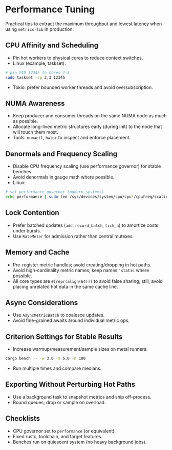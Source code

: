 # Performance Tuning

Practical tips to extract the maximum throughput and lowest latency when using `metrics-lib` in production.

## CPU Affinity and Scheduling

- Pin hot workers to physical cores to reduce context switches.
- Linux (example, taskset):
```bash
# pin PID 12345 to cores 2-3
sudo taskset -cp 2,3 12345
```
- Tokio: prefer bounded worker threads and avoid oversubscription.

## NUMA Awareness

- Keep producer and consumer threads on the same NUMA node as much as possible.
- Allocate long-lived metric structures early (during init) to the node that will touch them most.
- Tools: `numactl`, `hwloc` to inspect and enforce placement.

## Denormals and Frequency Scaling

- Disable CPU frequency scaling (use performance governor) for stable benches.
- Avoid denormals in gauge math where possible.
- Linux:
```bash
# set performance governor (modern systems)
echo performance | sudo tee /sys/devices/system/cpu/cpu*/cpufreq/scaling_governor
```

## Lock Contention

- Prefer batched updates (`add`, `record_batch`, `tick_n`) to amortize costs under bursts.
- Use `RateMeter` for admission rather than central mutexes.

## Memory and Cache

- Pre-register metric handles; avoid creating/dropping in hot paths.
- Avoid high-cardinality metric names; keep names `'static` where possible.
- All core types are `#[repr(align(64))]` to avoid false sharing; still, avoid placing unrelated hot data in the same cache line.

## Async Considerations

- Use `AsyncMetricBatch` to coalesce updates.
- Avoid fine-grained awaits around individual metric ops.

## Criterion Settings for Stable Results

- Increase warmup/measurement/sample sizes on metal runners:
```bash
cargo bench -- -w 3.0 -m 5.0 -n 100
```
- Run multiple times and compare medians.

## Exporting Without Perturbing Hot Paths

- Use a background task to snapshot metrics and ship off-process.
- Bound queues; drop or sample on overload.

## Checklists

- CPU governor set to `performance` (or equivalent).
- Fixed rustc, toolchain, and target features.
- Benches run on quiescent system (no heavy background jobs).
